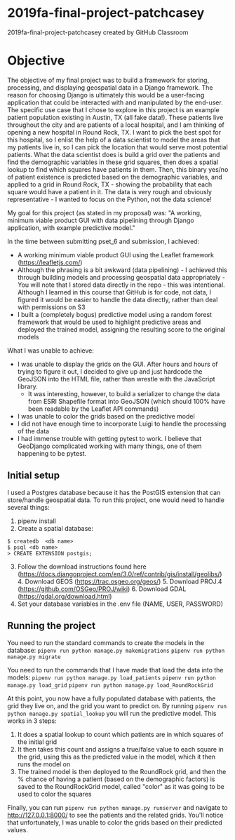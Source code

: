 # 2019fa-final-project-patchcasey
2019fa-final-project-patchcasey created by GitHub Classroom

# Objective
The objective of my final project was to build a framework for storing, processing, and displaying geospatial data in a Django framework. The reason for choosing Django is ultimately this would be a user-facing application that could be interacted with and manipulated by the end-user. The specific use case that I chose to explore in this project is an example patient population existing in Austin, TX (all fake data!). These patients live throughout the city and are patients of a local hospital, and I am thinking of opening a new hospital in Round Rock, TX. I want to pick the best spot for this hospital, so I enlist the help of a data scientist to model the areas that my patients live in, so I can pick the location that would serve most potential patients. What the data scientist does is build a grid over the patients and find the demographic variables in these grid squares, then does a spatial lookup to find which squares have patients in them. Then, this binary yes/no of patient existence is predicted based on the demographic variables, and applied to a grid in Round Rock, TX - showing the probability that each square would have a patient in it. The data is very rough and obviously representative - I wanted to focus on the Python, not the data science!

My goal for this project (as stated in my proposal) was: "A working, minimum viable product GUI with data pipelining through Django application, with example predictive model."

In the time between submitting pset_6 and submission, I achieved:

- A working minimum viable product GUI using the Leaflet framework (https://leafletjs.com/)
- Although the phrasing is a bit awkward (data pipelining) - I achieved this through building models and processing geospatial data appropriately
  -You will note that I stored data directly in the repo - this was intentional. Although I learned in this course that GitHub is for code, not data, I figured it would be easier to handle the data directly, rather than deal with permissions on S3
- I built a (completely bogus) predictive model using a random forest framework that would be used to highlight predictive areas and deployed the trained model, assigning the resulting score to the original models

What I was unable to achieve:

- I was unable to display the grids on the GUI. After hours and hours of trying to figure it out, I decided to give up and just hardcode the GeoJSON into the HTML file, rather than wrestle with the JavaScript library.
  - It was interesting, however, to build a serializer to change the data from ESRI Shapefile format into GeoJSON (which should 100% have been readable by the Leaflet API commands)
- I was unable to color the grids based on the predictive model
- I did not have enough time to incorporate Luigi to handle the processing of the data
- I had immense trouble with getting pytest to work. I believe that GeoDjango complicated working with many things, one of them happening to be pytest.

## Initial setup
I used a Postgres database because it has the PostGIS extension that can store/handle geospatial data. To run this project, one would need to handle several things:

1. pipenv install
2. Create a spatial database:
```
$ createdb  <db name>
$ psql <db name>
> CREATE EXTENSION postgis;
```
3. Follow the download instructions found here (https://docs.djangoproject.com/en/3.0/ref/contrib/gis/install/geolibs/)
    4. Download GEOS (https://trac.osgeo.org/geos/)
    5. Download PROJ.4 (https://github.com/OSGeo/PROJ/wiki)
    6. Download GDAL (https://gdal.org/download.html)
4. Set your database variables in the .env file (NAME, USER, PASSWORD)

## Running the project
You need to run the standard commands to create the models in the database: 
```pipenv run python manage.py makemigrations``` 
```pipenv run python manage.py migrate```

You need to run the commands that I have made that load the data into the models: 
```pipenv run python manage.py load_patients```
```pipenv run python manage.py load_grid```
```pipenv run python manage.py load_RoundRockGrid```

At this point, you now have a fully populated database with patients, the grid they live on, and the grid you want to predict on. By running ```pipenv run python manage.py spatial_lookup``` you will run the predictive model. This works in 3 steps:

1. It does a spatial lookup to count which patients are in which squares of the initial grid
2. It then takes this count and assigns a true/false value to each square in the grid, using this as the predicted value in the model, which it then runs the model on
3. The trained model is then deployed to the RoundRock grid, and then the % chance of having a patient (based on the demographic factors) is saved to the RoundRockGrid model, called "color" as it was going to be used to color the squares

Finally, you can run ```pipenv run python manage.py runserver``` and navigate to http://127.0.0.1:8000/ to see the patients and the related grids. You'll notice that unfortunately, I was unable to color the grids based on their predicted values.
